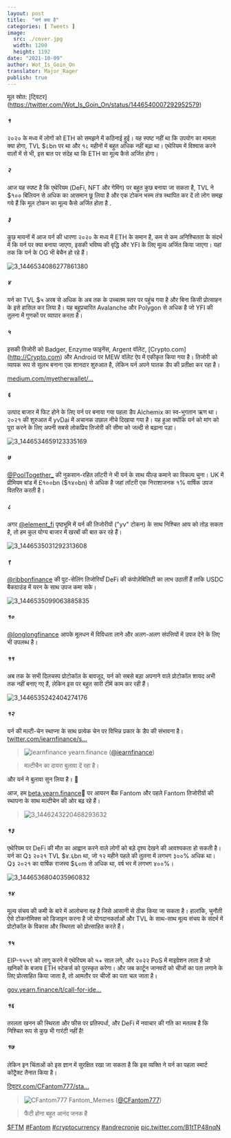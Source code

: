 ```yaml
---
layout: post
title:  "यर्न क्या है"
categories: [ Tweets ]
image:
  src: ./cover.jpg
  width: 1200
  height: 1192
date: "2021-10-09"
author: Wot_Is_Goin_On
translator: Major_Rager
publish: true
---
```


मूल स्रोत: [ट्विटर] (https://twitter.com/Wot_Is_Goin_On/status/1446540007292952579)

##### १
२०२० के मध्य में लोगों को ETH को समझने में कठिनाई हुई। यह स्पष्ट नहीं था कि उपयोग का मामला क्या होगा, TVL $८bn पर था और १८ महीनों में बहुत अधिक नहीं बढ़ा था। एथेरियम में विश्वास करने वालों में से भी, इस बात पर संदेह था कि ETH का मूल्य कैसे अर्जित होगा।

##### २
आज यह स्पष्ट है कि एथेरियम (DeFi, NFT और गेमिंग) पर बहुत कुछ बनाया जा सकता है, TVL ने $१०० बिलियन से अधिक का आसमान छू लिया है और एक टोकन भस्म तंत्र स्थापित कर दें तो लोग समझ गये हैं कि मूल टोकन का मूल्य कैसे अर्जित होता है .

##### ३
कुछ मायनों में आज यर्न की धारणा २०२० के मध्य में ETH के समान है, कम से कम अनिश्चितता के संदर्भ में कि यर्न पर क्या बनाया जाएगा, इसकी भविष्य की वृद्धि और YFI के लिए मूल्य अर्जित किया जाएगा। यहां तक कि यर्न के OG भी बेचैन हो रहे हैं।

![3_1446534086277861380](3_1446534086277861380.jpg?w=239&h=149)

##### ४
यर्न का TVL $५ अरब से अधिक के अब तक के उच्चतम स्तर पर पहुंच गया है और बिना किसी प्रोत्साहन के इसे हासिल कर लिया है। यह बहुप्रचारित Avalanche और Polygon से अधिक है जो YFI की तुलना में गुणकों पर व्यापार करता है।

##### ५
इसकी तिजोरी को Badger, Enzyme फाइनेंस, Argent वॉलेट, [Crypto.com] (http://Crypto.com) और Android पर MEW वॉलेट ऐप में एकीकृत किया गया है। तिजोरी को व्यापक रूप से सुलभ बनाना एक शानदार शुरुआत है, लेकिन यर्न अपने घातक डैप की प्रतीक्षा कर रहा है।

[medium.com/myetherwallet/…](https://medium.com/myetherwallet/introducing-yearn-vaults-on-mew-wallet-app-android-274818aa830e)

##### ६
उत्पाद बाजार में फिट होने के लिए यर्न पर बनाया गया पहला डैप Alchemix का स्व-भुगतान ऋण था। २०२१ की शुरुआत में yvDai में अचानक उछाल नीचे दिखाया गया है। यह हुआ क्योंकि यर्न को मांग को पूरा करने के लिए अपनी सबसे लोकप्रिय तिजोरी की सीमा को जल्दी से बढ़ाना पड़ा।

![3_1446534659123335169](3_1446534659123335169.jpg?w=274&h=151)

##### ७
[@PoolTogether\_](https://twitter.com/PoolTogether_) की नुकसान-रहित लॉटरी ने भी यर्न के साथ यील्ड कमाने का विकल्प चुना। UK में प्रीमियम बांड में £१००bn ($१४०bn) से अधिक है जहां लॉटरी एक निराशाजनक १% वार्षिक उपज वितरित करती है।

##### ८
अगर [@element_fi](https://twitter.com/element_fi) पृष्ठभूमि में यर्न की तिजोरीयों ("yv" टोकन) के साथ निश्चित आय को तोड़ सकता है, तो हम कुल योग्य बाजार में खरबों की बात कर रहे हैं।

![3_1446535031292313608](3_1446535031292313608.jpg?w=360&h=268)

##### ९
[@ribbonfinance](https://twitter.com/ribbonfinance) की पुट-सेलिंग तिजोरियाँ DeFi की कंपोज़ेबिलिटी का लाभ उठातीं हैं ताकि USDC बैकग्राउंड में यरन के साथ उपज कमा सके।

![3_1446535099063885835](3_1446535099063885835.jpg?w=131&h=203)

##### १०
[@longlongfinance](https://twitter.com/longlongfinance) आपके मूलधन में विविधता लाने और अलग-अलग संपत्तियों में उपज देने के लिए भी उपलब्ध है।

##### ११
अब तक के सभी दिलचस्प प्रोटोकॉल के बावजूद, यर्न को सबसे बड़ा अपनाने वाले प्रोटोकॉल शायद अभी तक नहीं बनाए गए हैं, लेकिन इस पर बहुत सारी टीमें काम कर रही हैं।

![3_1446535242404274176](3_1446535242404274176.jpg?w=263&h=124)

##### १२
यर्न की मल्टी-चेन स्थाप्ना के साथ प्रत्येक चेन पर विभिन्न प्रकार के डैप की संभावना है। [twitter.com/iearnfinance/s…](https://twitter.com/iearnfinance/status/1446243257336229912?s=20)

> ![iearnfinance](earnfinance-1223779978459770880.jpg)
> yearn.finance ([@iearnfinance](https://twitter.com/iearnfinance))

> मल्टीचैन का दायरा बुलावा दें रहा है।

और यर्न ने बुलावा सुन लिया है। 📯

आज, हम [beta.yearn.finance](http://beta.yearn.finance)🧵 पर आयरन बैंक Fantom और पहले Fantom तिजोरीयों की स्थापना के साथ मल्टीचेन की ओर बढ़ रहे हैं।

> ![3_1446243220468293632](3_1446243220468293632.जेपीजी)

##### १३
एथेरियम पर DeFi की मौत का आह्वान करने वाले लोगों को बड़े दृश्य देखने की आवश्यकता हो सकती है। यर्न का Q३ २०२१ TVL $४.६bn था, जो १२ महीने पहले की तुलना में लगभग ३००% अधिक था। Q३ २०२१ का वार्षिक राजस्व $६०m से अधिक था, वर्ष भर में लगभग ४००%।

![3_1446536804035960832](3_1446536804035960832.jpg?w=602&h=451)

##### १४
मूल्य संचय की कमी के बारे में आलोचना वह है जिसे आसानी से ठीक किया जा सकता है। हालांकि, चुनौती ऐसे टोकनोमिक्स को डिजाइन करना है जो योगदानकर्ताओं और TVL के साथ-साथ मूल्य संचय के संदर्भ में प्रोटोकॉल के विकास और स्थिरता को प्रोत्साहित करते हैं।

##### १५
EIP-१५५९ को लागू करने में एथेरियम को ५+ साल लगे, और २०२२ PoS में माइग्रेशन लाता है जो खनिकों के बजाय ETH स्टेकर्स को पुरस्कृत करेगा। और जब कार्टून जानवरों को चीजों का पता लगाने के लिए प्रोत्साहित किया जाता है, तो आमतौर पर चीजों का पता चल जाता है।

[gov.yearn.finance/t/call-for-ide…](https://gov.yearn.finance/t/call-for-ideas-yfi-tokenomics-revamp/11573/5)

##### १६
तरलता खनन की स्थिरता और फीस पर प्रतिस्पर्धा, और DeFi में नवाचार की गति का मतलब है कि निश्चित रूप से कुछ भी गारंटी नहीं है!

##### १७
लेकिन इन चिंताओं को इस ज्ञान में सुरक्षित रखा जा सकता है कि इस व्यक्ति ने यर्न का पहला स्मार्ट कोंट्रैक्ट तैनात किया है।

[ट्विटर.com/CFantom777/sta…](https://twitter.com/CFantom777/status/1446366012421468162?s=20)

> ![CFantom777](CFantom777-1387931745832497152.jpg?w=48&h=48)
> Fantom_Memes ([@CFantom777](https://twitter.com/CFantom777))

> फैंटी होना बहुत आनंद जनक है

[$FTM](https://twitter.com/search?q=%24FTM) [#Fantom](https://twitter.com/hashtag/Fantom) [#cryptocurrency](https://twitter.com/hashtag/cryptocurrency) [#andrecronje](https://twitter.com/hashtag/andrecronje) [pic.twitter.com/B1tTP48nqN](https://twitter.com/CFantom777/status/1446366012421468162/video/1)
